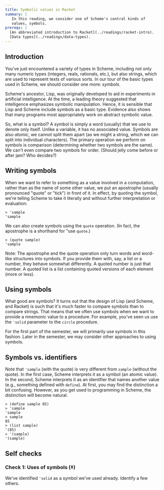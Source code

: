 ```yaml
---
title: Symbolic values in Racket
summary: |
   In this reading, we consider one of Scheme's central kinds of
   values, symbols.
prereqs: |
  [An abbreviated introduction to Racket](../readings/racket-intro).
  [Data types](../readings/data-types).
---
```

## Introduction

You've just encountered a variety of types in Scheme, including not only
many numeric types (integers, reals, rationals, etc.), but also strings,
which are used to represent texts of various sorts.  In our tour of
the basic types used in Scheme, we should consider one more: *symbols*.

Scheme's ancestor, Lisp, was originally developed to aid in experiments
in artificial intelligence. At the time, a leading theory suggested that
intelligence emphasizes symbolic manipulation. Hence, it is sensible
that Lisp and Scheme include symbols as a basic type. Evidence also shows
that many programs most appropriately work on abstract symbolic value.

So, what is a symbol? A symbol is simply a word (usually) that we use to
denote only itself. Unlike a variable, it has no associated value.
Symbols are also *atomic*, we cannot split them apart (as we might
a string, which we can split into individual characters).  The
primary operation we perform on symbols is comparison (determining
whether two symbols are the same). We can't even compare two symbols
for order. (Should jelly come before or after jam? Who decides?)

## Writing symbols

When we want to refer to something as a value involved in a
computation, rather than as the name of some other value, we put
an apostrophe (usually pronounced "quote" or "tick") in front of
it. In effect, by quoting the symbol, we're telling Scheme to take
it literally and without further interpretation or evaluation:

```
> 'sample
'sample
```

We can also create symbols using the `quote` operation.  (In fact,
the apostrophe is a shorthand for "use `quote`.)

```
> (quote sample)
'sample
```

Note: The apostrophe and the quote operation only turn words and
word-like structures into symbols.  If you provide them with, say,
a list or a number, they behave somewhat differently.  A quoted
number is just that number.  A quoted list is a list containing
quoted versions of each element (more or less).

## Using symbols

What good are symbols?  It turns out that the design of Lisp (and Scheme,
and Racket) is such that it's much faster to compare symbols than to 
compare strings.  That means that we often use symbols when we want to
provide a mnemonic value to a procedure.  For example, you've seen us
use the `'solid` parameter to the `circle` procedure.

For the first part of the semester, we will primarily use symbols in
this fashion.  Later in the semester, we may consider other approaches
to using symbols.

## Symbols vs. identifiers

Note that `'sample` (with the quote) is very different from `sample`
(without the quote). In the first case, Scheme interprets it as a
symbol (an atomic value). In the second, Scheme interprets it as
an identifier that names another value (e.g., something defined
with `define`). At first, you may find the distinction a bit
confusing. However, as you get used to programming in Scheme, the
distinction will become natural.

```
> (define sample 85)
> 'sample
'sample
> sample
85
> (list sample)
'(85)
> '(sample)
'(sample)
```

## Self checks

### Check 1: Uses of symbols (‡)

We've identified `'solid` as a symbol we've used already.  Identify
a few others.

